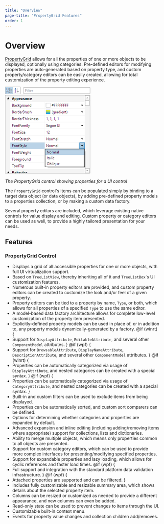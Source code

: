 ```yaml
---
title: "Overview"
page-title: "PropertyGrid Features"
order: 1
---
```

# Overview

[PropertyGrid](xref:@ActiproUIRoot.Controls.Grids.PropertyGrid) allows for all the properties of one or more objects to be displayed, optionally using categories.  Pre-defined editors for modifying properties are auto-generated based on property type, and custom property/category editors can be easily created, allowing for total customization of the property editing experience.

![Screenshot](../images/propertygrid-intro.png)

*The PropertyGrid control showing properties for a UI control*

The `PropertyGrid` control's items can be populated simply by binding to a target data object (or data objects), by adding pre-defined property models to a properties collection, or by making a custom data factory.

Several property editors are included, which leverage existing native controls for value display and editing.  Custom property or category editors can be used as well, to provide a highly tailored presentation for your needs.

## Features

### PropertyGrid Control

- Displays a grid of all accessible properties for one or more objects, with full UI virtualization support.
- Based on `TreeListView`, thereby inheriting all of it and `TreeListBox`'s UI customization features.
- Numerous built-in property editors are provided, and custom property editors can be created to customize the look and/or feel of a given property.
- Property editors can be tied to a property by name, `Type`, or both, which allows for all properties of a specified `Type` to use the same editor.
- A model-based data factory architecture allows for complete low-level customization of the property item presented.
- Explicitly-defined property models can be used in place of, or in addition to, any property models dynamically-generated by a factory.
@if (winrt) {
- Support for `DisplayAttribute`, `EditableAttribute`, and several other `ComponentModel` attributes.
}
@if (wpf) {
- Support for `BrowsableAttribute`, `DisplayNameAttribute`, `DescriptionAttribute`, and several other `ComponentModel` attributes.
}
@if (winrt) {
- Properties can be automatically categorized via usage of `DisplayAttribute`, and nested categories can be created with a special syntax.
}
@if (wpf) {
- Properties can be automatically categorized via usage of `CategoryAttribute`, and nested categories can be created with a special syntax.
}
- Built-in and custom filters can be used to exclude items from being displayed.
- Properties can be automatically sorted, and custom sort comparers can be defined.
- Options for determining whether categories and properties are expanded by default.
- Advanced expansion and inline editing (including adding/removing items where appropriate) support for collections, lists and dictionaries.
- Ability to merge multiple objects, which means only properties common to all objects are presented.
- Support for custom category editors, which can be used to provide more complex interfaces for presenting/modifying specified properties.
- Support for expandable properties and lazy loading, which allows for cyclic references and faster load times.
@if (wpf) {
- Full support and integration with the standard platform data validation infrastructure.
}
@if (wpf) {
- Attached properties are supported and can be filtered.
}
- Includes fully customizable and resizable summary area, which shows details about the selected property item.
- Columns can be resized or customized as needed to provide a different appearance, and new columns can even be added.
- Read-only state can be used to prevent changes to items through the UI.
- Customizable built-in context menu.
- Events for property value changes and collection children add/removes.
